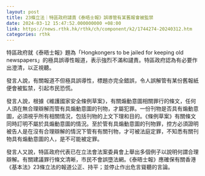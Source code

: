 ```yaml
---
layout: post
title: 23條立法｜特區政府譴責《泰晤士報》誤導管有某舊報會被監禁
date: 2024-03-12 15:47:52.000000000 +08:00
link: https://news.rthk.hk/rthk/ch/component/k2/1744274-20240312.htm
categories: rthk
---
```


特區政府就《泰晤士報》題為「Hongkongers to be jailed for keeping old newspapers」的極具誤導性報道，表示強烈不滿和譴責。特區政府認為有必要作出澄清，以正視聽。

發言人說，有關報道不但極具誤導性，標題亦完全錯誤，令人誤解管有某份舊報紙便會被監禁，引起市民恐慌。

發言人說，根據《維護國家安全條例草案》，有關煽動意圖相關罪行的條文，任何人須在無合理辯解而管有具煽動意圖的刊物，才屬犯罪。一份刊物是否具有煽動意圖，必須視乎所有相關情況，包括刊物的上文下理和目的。《條例草案》有關條文同時訂明不屬於具煽動意圖的情況。至於管有具煽動意圖的刊物罪，控方必須證明被告人是在沒有合理辯解的情況下管有有關刊物，才可被法庭定罪，不知悉有關刊物具有煽動意圖的人，是不可能被定罪。

發言人又說，特區政府代表已在立法會法案委員會上舉出多個例子以說明何謂合理辯解。有關建議罪行條文清晰，市民不會誤墮法網。《泰晤士報》應確保有關香港《基本法》23條立法的報道公正、持平；並停止作出危言聳聽的言論。
